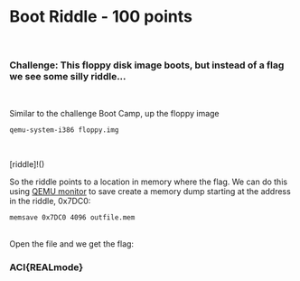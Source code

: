 # Boot Riddle - 100 points
<br />  

### Challenge: This floppy disk image boots, but instead of a flag we see some silly riddle...
<br />  

Similar to the challenge Boot Camp, up the floppy image 

```
qemu-system-i386 floppy.img
```
<br />  

[riddle]!()
<br />  

So the riddle points to a location in memory where the flag.  We can do this using [QEMU monitor](http://people.redhat.com/pbonzini/qemu-test-doc/_build/html/topics/pcsys_005fmonitor.html) to save create a memory dump starting at the address in the riddle, 0x7DC0: 
```
memsave 0x7DC0 4096 outfile.mem
```
<br />  
Open the file and we get the flag:
<br />  

### ACI{REALmode}
